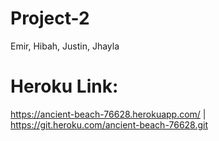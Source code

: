 # Project-2

Emir, Hibah, Justin, Jhayla

# Heroku Link:

https://ancient-beach-76628.herokuapp.com/ | https://git.heroku.com/ancient-beach-76628.git
